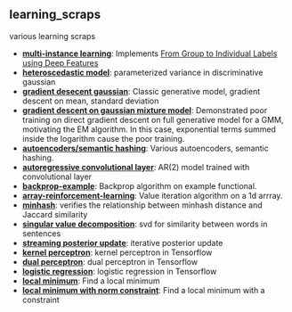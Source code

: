 learning_scraps
---

various learning scraps

* [**multi-instance learning**](https://github.com/redwrasse/multi-instance-learning): Implements [From Group to Individual Labels using Deep Features](https://arxiv.org/pdf/1411.3128.pdf)
* [**heteroscedastic model**](https://gist.github.com/redwrasse/1281b12a7012ad9e699842f2701eb8a9): parameterized variance in discriminative gaussian
* [**gradient desecent gaussian**](https://gist.github.com/redwrasse/310189d41dc3bab76ac5956e654286a8): Classic generative model, gradient descent on mean, standard deviation
* [**gradient descent on gaussian mixture model**](https://gist.github.com/redwrasse/e46976d3fc2df7528742b6f55a79b315): Demonstrated poor training on direct gradient descent on full generative model for a GMM, motivating the EM algorithm. In this case, exponential terms summed inside the logarithm cause the poor training.
* [**autoencoders/semantic hashing**](https://github.com/redwrasse/autoencoders): Various autoencoders, semantic hashing.
* [**autoregressive convolutional layer**](https://gist.github.com/redwrasse/9e91904fcd63511a1350af374b644396): AR(2) model trained with convolutional layer 
* [**backprop-example**](https://gist.github.com/redwrasse/54ce1fb6731b9bd688647f5b5e1f5dfc): Backprop algorithm on example functional.
* [**array-reinforcement-learning**](https://gist.github.com/redwrasse/dd5dd4924129d338b3a5ab6f6ac74d1b): Value iteration algorithm on a 1d arrray.
* [**minhash**](minhash/minhash.py): verifies the relationship between minhash distance and Jaccard similarity
* [**singular value decomposition**](svdtext/svdtext.py): svd for similarity between words in sentences
* [**streaming posterior update**](./posterior/cointoss.py): iterative posterior update
* [**kernel perceptron**](./kernel_perceptron/kernel_perceptron.py): kernel perceptron in Tensorflow
* [**dual perceptron**](./dual_perceptron/dual_perceptron.py): dual perceptron in Tensorflow
* [**logistic regression**](./log_reg/log_reg.py): logistic regression in Tensorflow
* [**local minimum**](./local_min/local_min.py): Find a local minimum
* [**local minimum with norm constraint**](./local_min_constraint/local_min_constraint.py): Find a local minimum  with a constraint
